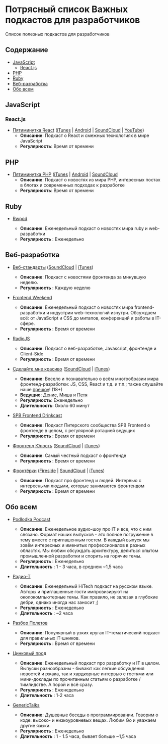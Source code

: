 # Потрясный список Важных подкастов для разработчиков

Список полезных подкастов для разработчиков 

## Содержание


* [JavaScript](#javascript)
  * [React.js](#reactjs)
* [PHP](#php)
* [Ruby](#ruby)
* [Веб-разработка](#Веб-разработка)
* [Обо всем](#Обо-всем)

## JavaScript

### React.js

* [Пятиминутка React](https://5minreact.ru/) ([iTunes](https://itunes.apple.com/ru/podcast/%D0%BF%D1%8F%D1%82%D0%B8%D0%BC%D0%B8%D0%BD%D1%83%D1%82%D0%BA%D0%B0-react/id1178897992?mt=2&at=1010lwCk) | [Android](http://www.subscribeonandroid.com./feeds.soundcloud.com/users/soundcloud:users:301264956/sounds.rss) | [SoundCloud](https://soundcloud.com/5minreact) | [YouTube](https://www.youtube.com/channel/UCtcMCp5GwNdQuloP4v5slfw/videos?view=0&sort=dd&flow=list))
  * **Описание**: Подкаст о React и смежных технологиях в мире JavaScript
  * **Регулярность**: Время от времени

## PHP

* [Пятиминутка PHP](https://5minphp.ru/) ([iTunes](https://itunes.apple.com/ru/podcast/patiminutka-php/id996423650) | [Android](http://www.subscribeonandroid.com./feeds.soundcloud.com/users/soundcloud:users:153519653/sounds.rss) | [SoundCloud](https://soundcloud.com/5minphp)
  * **Описание**: Подкаст о новостях из мира PHP, интересных постах в блогах и современных подходах к разработке
  * **Регулярность**: Время от времени

## Ruby

* [Rwpod](https://www.rwpod.com/)

  * **Описание**: Еженедельный подкаст о новостях мира ruby и web-разработки
  * **Регулярность** : Еженедельно

## Веб-разработка

* [Веб-стандарты](https://github.com/web-standards-ru/podcast) ([SoundCloud](https://soundcloud.com/web-standards) | [iTunes](https://itunes.apple.com/podcast/id1080500016))

  * **Описание**: Подкаст с новостями фронтенда за минувшую неделю.
  * **Регулярность** : Каждую неделю
  
* [Frontend Weekend](https://soundcloud.com/frontend-weekend)

  * **Описание**: Еженедельный подкаст о новостях мира frontend-разработки и индустрии web-технологий изнутри. Обсуждаем всё: от JavaScript и CSS до митапов, конференций и работы в IT-сфере.
  * **Регулярность** : Время от времени

* [RadioJS](https://radiojs.ru/)

  * **Описание**: Подкаст о веб-разработке, Javascript, фронтенде и Client-Side
  * **Регулярность** : Время от времени

* [Сделайте мне красиво](https://front.sexy) ([SoundCloud](https://soundcloud.com/begebot) | [iTunes](https://podcasts.apple.com/ru/podcast/%D1%81%D0%B4%D0%B5%D0%BB%D0%B0%D0%B9%D1%82%D0%B5-%D0%BC%D0%BD%D0%B5-%D0%BA%D1%80%D0%B0%D1%81%D0%B8%D0%B2%D0%BE/id1447645563))

  * **Описание**: Весело и познавательно о всём многообразии мира фронтенд-разработки: JS, CSS, React и т.д. и т.п.; также слушайте наше [прешоу](https://soundcloud.com/frontsexy-preshow)! (18+)
  * **Ведущие**: [Денис](https://twitter.com/begebot), [Миша](https://github.com/maxvektor) и [Петя](https://quasiyoke.me)
  * **Регулярность**: Еженедельно
  * **Длительность**: Около 60 минут
  
* [SPB Frontend Drinkcast](https://spb-frontend.ru/podcast/)

  * **Описание**: Подкаст Питерского сообщества SPB Frontend о фронтенде в целом, с регулярной ротацией ведущих
  * **Регулярность** : Время от времени
  
* [Фронтенд Юность](http://youknow.st/) ([SoundCloud](https://soundcloud.com/frontend_u) | [iTunes](https://itunes.apple.com/ru/podcast/%D1%84%D1%80%D0%BE%D0%BD%D1%82%D0%B5%D0%BD%D0%B4-%D1%8E%D0%BD%D0%BE%D1%81%D1%82%D1%8C-18/id1247192730))

  * **Описание**: Самый честный подкаст о фронтенде
  * **Регулярность** : Время от времени
  
* [Фронтёрки](http://fronterki.fm/) ([Fireside](https://fronterki.fireside.fm/) | [SoundCloud](https://soundcloud.com/fronterki) | [iTunes](https://itunes.apple.com/ru/podcast/%D1%84%D1%80%D0%BE%D0%BD%D1%82%D1%91%D1%80%D0%BA%D0%B8/id1215522954))

  * **Описание**: Подкаст про фронтенд и людей. Интервью с интересными людьми, которые занимаются фронтендом
  * **Регулярность** : Время от времени
  
## Обо всем

* [Podlodka Podcast](https://soundcloud.com/podlodka)

  * **Описание**: Eженедельное аудио-шоу про IT и все, что с ним связано. Формат наших выпусков - это полное погружение в тему вместе с приглашенным гостем. В каждый выпуск мы зовём интересных и именитых профессионалов в разных областях. Мы любим обсуждать архитектуру, делиться опытом промышленной разработки и спорить на горячие темы.
  * **Регулярность** : Еженедельно
  * **Длительность** : 1 - 3 часа, в среднем ~1,5 часа

* [Радио-Т](https://radio-t.com)

  * **Описание**: Еженедельный HiTech подкаст на русском языке. Авторы и приглашенные гости импровизируют на околокомпьютерные темы. Как правило, не залезая в глубокие дебри, однако иногда нас заносит ;)
  * **Регулярность** : Еженедельно
  * **Длительность** : ~2 часа

* [Разбор Полетов](https://razborpoletov.com)

  * **Описание**: Популярный в узких кругах IT-тематический подкаст для правильных IT-шников.
  * **Регулярность** : Время от времени

* [Цинковый прод](https://soundcloud.com/znprod)

  * **Описание**: Еженедельный подкаст про разработку и IT в целом. Выпуски разнообразны - бывают как легкие обсуждения новостей и ржака, так и хардкорные интервью с гостями или мини-доклады по прочитанным статьям о разработке / тимлидстве. А порой и всё сразу.
  * **Регулярность** : Еженедельно
  * **Длительность** : 1-2 часа

* [GenericTalks](https://generictalks.com/)

  * **Описание**: Душевные беседы о программировании. Говорим о коде: высоко- и низкоуровневых вещах. Любим Go и уважаем другие языки.
  * **Регулярность** : Еженедельно
  * **Длительность** : 1 - 1.5 часа, бывает больше ~1,5 часа
